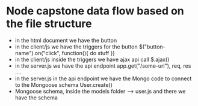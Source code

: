 # Node capstone data flow based on the file structure

* in the html document we have the button
* in the client/js we have the triggers for the button $("button-name").on("click", function(){  do stuff })
* in the client/js inside the triggers we have ajax api call $.ajax()
* in the server.js we have the api endpoint app.get("/some-url"), req, res ....
* in the server.js in the api endpoint we have the Mongo code to connect to the Mongoose schema User.create()
* Mongoose schema, inside the models folder --> user.js and there we have the schema
